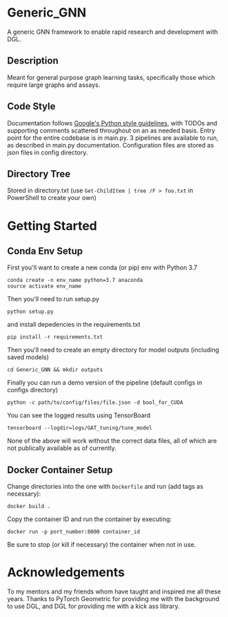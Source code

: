 # Generic_GNN
A generic GNN framework to enable rapid research and development with DGL.
## Description
Meant for general purpose graph learning tasks, specifically those which require large graphs and assays.
## Code Style
Documentation follows [Google's Python style guidelines](https://google.github.io/styleguide/pyguide.html), with TODOs and supporting comments scattered throughout on an as needed basis. Entry point for the entire codebase is in main.py. 3 pipelines are available to run, as described in main.py documentation. Configuration files are stored as json files in config directory.

## Directory Tree
Stored in directory.txt (use ```Get-ChildItem | tree /F > foo.txt``` in PowerShell to create your own)

# Getting Started
## Conda Env Setup
First you'll want to create a new conda (or pip) env with Python 3.7
```shell
conda create -n env_name python=3.7 anaconda
source activate env_name
```

Then you'll need to run setup.py
```shell
python setup.py
```

and install depedencies in the requirements.txt
```shell
pip install -r requirements.txt
```

Then you'll need to create an empty directory for model outputs (including saved models)
```shell
cd Generic_GNN && mkdir outputs
```

Finally you can run a demo version of the pipeline (default configs in configs directory)
```shell
python -c path/to/config/files/file.json -d bool_for_CUDA
```

You can see the logged results using TensorBoard
```shell
tensorboard --logdir=logs/GAT_tuning/tune_model
```

None of the above will work without the correct data files, all of which are not publically available as of currently.

## Docker Container Setup
Change directories into the one with `Dockerfile` and run (add tags as necessary):
```shell
docker build .
```

Copy the container ID and run the container by executing:
```shell
docker run -p port_number:8000 container_id
```

Be sure to stop (or kill if necessary) the container when not in use.

# Acknowledgements
To my mentors and my friends whom have taught and inspired me all these years.
Thanks to PyTorch Geometric for providing me with the background to use DGL, and DGL for providing me with a kick ass library.
